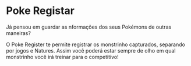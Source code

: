 # Poke Registar 

Já pensou em guardar as nformações dos seus Pokémons de outras maneiras? 

O Poke Register te permite registrar os monstrinho capturados, separando por jogos e Natures. 
Assim você poderá estar sempre de olho em qual monstrinho você irá treinar para o competitivo!
